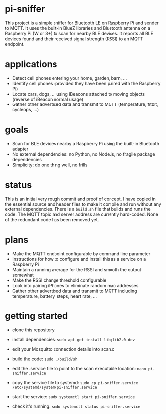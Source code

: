 # pi-sniffer
This project is a simple sniffer for Bluetooth LE on Raspberry Pi and sender to MQTT. It uses the built-in BlueZ libraries and Bluetooth antenna on a Raspberry Pi (W or 3+) to scan for nearby BLE devices. 
It reports all BLE devices found and their received signal strength (RSSI) to an MQTT endpoint.

# applications
* Detect cell phones entering your home, garden, barn, ...
* Identify cell phones (provided they have been paired with the Raspberry Pi)
* Locate cars, dogs, ... using iBeacons attached to moving objects (reverse of iBeacon normal usage) 
* Gather other advertised data and transmit to MQTT (temperature, fitbit, cycleops, ...)

# goals
* Scan for BLE devices nearby a Raspberry Pi using the built-in Bluetooth adapter
* No external dependencies: no Python, no Node.js, no fragile package dependencies
* Simplicity: do one thing well, no frills

# status
This is an initial very rough commit and proof of concept. I have copied in the essential source and header files to make it compile and run without any external dependencies. There is a `build.sh` file that builds and runs the code. The MQTT topic and server address are currently hard-coded. None of the redundant code has been removed yet.

# plans
* Make the MQTT endpoint configurable by command line parameter
* Instructions for how to configure and install this as a service on a Raspberry Pi
* Maintain a running average for the RSSI and smooth the output somewhat
* Make the RSSI change threshold configurable
* Look into pairing iPhones to eliminate random mac addresses
* Gather other advertised data and transmit to MQTT including temperature, battery, steps, heart rate, ...

# getting started

* clone this repository
* install dependencies:    `sudo apt-get install libglib2.0-dev`
* edit your Mosquitto connection details into scan.c
* build the code:   `sudo ./build/sh`
* edit the .service file to point to the scan executable location:
    `nano pi-sniffer.service`

* copy the service file to systemd:
    `sudo cp pi-sniffer.service /etc/systemd/system/pi-sniffer.service`

* start the service:
    `sudo systemctl start pi-sniffer.service`

* check it's running:
    `sudo systemctl status pi-sniffer.service`



